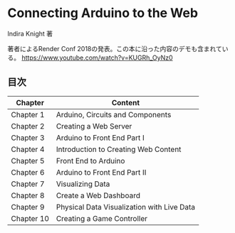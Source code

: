 # Connecting Arduino to the Web

Indira Knight 著



著者によるRender Conf 2018の発表。この本に沿った内容のデモも含まれている。
https://www.youtube.com/watch?v=KUGRh_OyNz0

## 目次

|Chapter   |Content
|----------|---------------------------------------------
|Chapter 1 |Arduino, Circuits and Components
|Chapter 2 |Creating a Web Server
|Chapter 3 |Arduino to Front End Part I
|Chapter 4 |Introduction to Creating Web Content
|Chapter 5 |Front End to Arduino
|Chapter 6 |Arduino to Front End Part II
|Chapter 7 |Visualizing Data
|Chapter 8 |Create a Web Dashboard
|Chapter 9 |Physical Data Visualization with Live Data
|Chapter 10 |Creating a Game Controller
